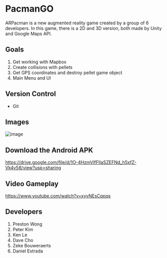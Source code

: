 # PacmanGO
ARPacman is a new augmented reality game created by a group of 6 developers. In this game, there is a 2D and 3D version, both made by Unity and Google Maps API. 

## Goals
1. Get working with Mapbox
2. Create collisions with pellets
3. Get GPS coordinates and destroy pellet game object
4. Main Menu and UI

## Version Control
- Git

## Images
![image](https://user-images.githubusercontent.com/30359951/57433999-bab3a000-71ee-11e9-91bd-7aa5bfa8d653.png)


## Download the Android APK
https://drive.google.com/file/d/1O-4HzmVlfFllaSZEFNd_h5xfZ-Vk4v58/view?usp=sharing

## Video Gameplay
https://www.youtube.com/watch?v=xyvNEsCqpqs

## Developers
1. Preston Wong
2. Peter Kim
3. Ken Le
4. Dave Cho
5. Zeke Bouweraerts 
6. Daniel Estrada
